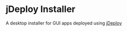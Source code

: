 # jDeploy Installer

A desktop installer for GUI apps deployed using [jDeploy](https://github.com/shannah/jdeploy)


